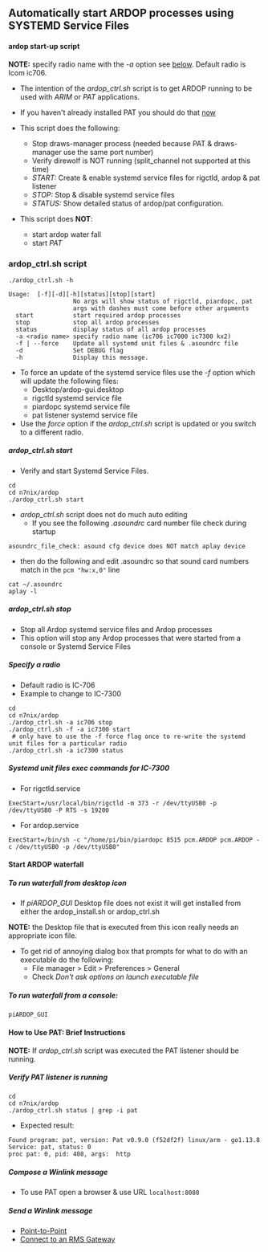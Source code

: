 ## Automatically start ARDOP processes using SYSTEMD Service Files

#### ardop start-up script

__NOTE:__ specify radio name with the _-a_ option see [below](#ardop_ctrlsh-script). Default radio is Icom ic706.

* The intention of the _ardop_ctrl.sh_ script is to get ARDOP running to be used with _ARIM_ or _PAT_ applications.
* If you haven't already installed PAT you should do that [now](https://github.com/nwdigitalradio/n7nix/tree/master/email/pat)

* This script does the following:
  * Stop draws-manager process (needed because PAT & draws-manager use the same port number)
  * Verify direwolf is NOT running (split_channel not supported at this time)
  * _START:_ Create & enable systemd service files for rigctld, ardop & pat listener
  * _STOP:_ Stop & disable systemd service files
  * _STATUS:_ Show detailed status of ardop/pat configuration.

* This script does __NOT__:
  * start ardop water fall
  * start _PAT_


### ardop_ctrl.sh script

```
./ardop_ctrl.sh -h

Usage:  [-f][-d][-h][status][stop][start]
                  No args will show status of rigctld, piardopc, pat
                  args with dashes must come before other arguments
  start           start required ardop processes
  stop            stop all ardop processes
  status          display status of all ardop processes
  -a <radio name> specify radio name (ic706 ic7000 ic7300 kx2)
  -f | --force    Update all systemd unit files & .asoundrc file
  -d              Set DEBUG flag
  -h              Display this message.
```

* To force an update of the systemd service files use the _-f_ option which will update the following files:
  * Desktop/ardop-gui.desktop
  * rigctld systemd service file
  * piardopc systemd service file
  * pat listener systemd service file
* Use the _force_ option if the _ardop_ctrl.sh_ script is updated or you switch to a different radio.


##### ardop_ctrl.sh start
* Verify and start Systemd Service Files.
```
cd
cd n7nix/ardop
./ardop_ctrl.sh start
```
* _ardop_ctrl.sh_ script does not do much auto editing
  * If you see the following _.asoundrc_ card number file check during startup
```
asoundrc_file_check: asound cfg device does NOT match aplay device
```
* then do the following and edit .asoundrc so that sound card numbers match in the ```pcm "hw:x,0"``` line
```
cat ~/.asoundrc
aplay -l
```

##### ardop_ctrl.sh stop

* Stop all Ardop systemd service files and Ardop processes
* This option will stop any Ardop processes that were started from a console or Systemd Service Files

##### Specify a radio
* Default radio is IC-706
* Example to change to IC-7300
```
cd
cd n7nix/ardop
./ardop_ctrl.sh -a ic706 stop
./ardop_ctrl.sh -f -a ic7300 start
 # only have to use the -f force flag once to re-write the systemd unit files for a particular radio
./ardop_ctrl.sh -a ic7300 status
```
##### Systemd unit files exec commands for IC-7300
* For rigctld.service
```
ExecStart=/usr/local/bin/rigctld -m 373 -r /dev/ttyUSB0 -p /dev/ttyUSB0 -P RTS -s 19200
```
* For ardop.service
```
ExecStart=/bin/sh -c "/home/pi/bin/piardopc 8515 pcm.ARDOP pcm.ARDOP -c /dev/ttyUSB0 -p /dev/ttyUSB0"
```

#### Start ARDOP waterfall

##### To run waterfall from desktop icon
* If _piARDOP_GUI_ Desktop file does not exist it will get installed from either the ardop_install.sh or ardop_ctrl.sh

__NOTE:__ the Desktop file that is executed from this icon really needs an appropriate icon file.

* To get rid of annoying dialog box that prompts for what to do with an executable do the following:
  * File manager > Edit > Preferences > General
  * Check _Don't ask options on launch executable file_

##### To run waterfall from a console:
```
piARDOP_GUI
```

#### How to Use PAT: Brief Instructions

__NOTE:__ If _ardop_ctrl.sh_ script was executed the PAT listener should be running.

##### Verify PAT listener is running
```
cd
cd n7nix/ardop
./ardop_ctrl.sh status | grep -i pat
```
* Expected result:
```
Found program: pat, version: Pat v0.9.0 (f52df2f) linux/arm - go1.13.8
Service: pat, status: 0
proc pat: 0, pid: 408, args:  http
```

##### Compose a Winlink message
* To use PAT open a browser & use URL ```localhost:8080```

##### Send a Winlink message

* [Point-to-Point](https://github.com/nwdigitalradio/n7nix/blob/master/email/pat/README.md#winlink-point-to-point-connection)
* [Connect to an RMS Gateway](https://github.com/nwdigitalradio/n7nix/blob/master/email/pat/README.md#rms-gateway-winlink-connection)
